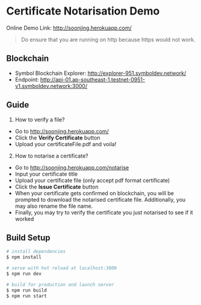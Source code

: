 
# Certificate Notarisation Demo
Online Demo Link: http://soonjing.herokuapp.com/

> Do ensure that you are running on http because https would not work.


## Blockchain
  - Symbol Blockchain Explorer: http://explorer-951.symboldev.network/
  - Endpoint: http://api-01.ap-southeast-1.testnet-0951-v1.symboldev.network:3000/
    

## Guide

 1. How to verify a file?
  - Go to http://soonjing.herokuapp.com/ 
  - Click the **Verify Certificate** button
  - Upload your certificateFile.pdf and voila! 
  
2. How to notarise a certificate?
- Go to http://soonjing.herokuapp.com/notarise
- Input your certificate title
- Upload your certificate file (only accept pdf format certificate)
- Click the **Issue Certificate** button
- When your certificate gets confirmed on blockchain, you will be prompted to download the notarised certificate file. Additionally, you may also rename the file name.
- Finally, you may try to verify the certificate you just notarised to see if it worked


## Build Setup

```bash
# install dependencies
$ npm install

# serve with hot reload at localhost:3000
$ npm run dev

# build for production and launch server
$ npm run build
$ npm run start
```

